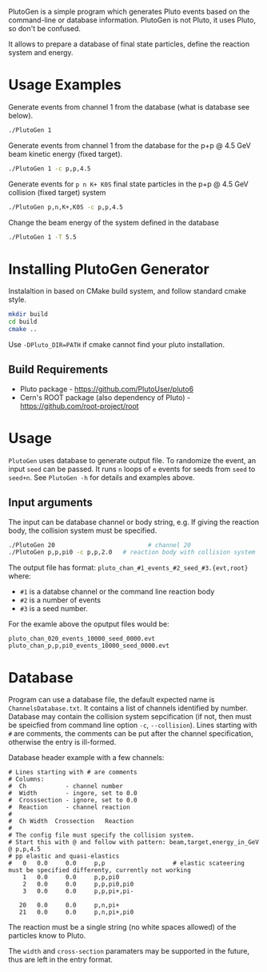 PlutoGen is a simple program which generates Pluto events based on the command-line or database information.
PlutoGen is not Pluto, it uses Pluto, so don't be confused.

It allows to prepare a database of final state particles, define the reaction system and energy.

Usage Examples
============
Generate events from channel 1 from the database (what is database see below).
```bash
./PlutoGen 1
```
Generate events from channel 1 from the database for the p+p @ 4.5 GeV beam kinetic energy (fixed target).
```bash
./PlutoGen 1 -c p,p,4.5
```
Generate events for `p n K+ K0S` final state particles in the p+p @ 4.5 GeV collision (fixed target) system
```bash
./PlutoGen p,n,K+,K0S -c p,p,4.5
```
Change the beam energy of the system defined in the database
```bash
./PlutoGen 1 -T 5.5
```

Installing PlutoGen Generator
=============================

Instalaltion in based on CMake build system, and follow standard cmake style.
```bash
mkdir build
cd build
cmake ..
```
Use `-DPluto_DIR=PATH` if cmake cannot find your pluto installation.

Build Requirements
------------------------
* Pluto package - https://github.com/PlutoUser/pluto6
* Cern's ROOT package (also dependency of Pluto) - https://github.com/root-project/root

Usage
=====
`PlutoGen` uses database to generate output file. To randomize the event, an input `seed` can be passed. It runs `n` loops of `e` events for seeds from `seed` to `seed+n`. See `PlutoGen -h` for details and examples above.

Input arguments
-------------------
The input can be database channel or body string, e.g. If giving the reaction body, the collision system must be specified.
```bash
./PlutoGen 20                          # channel 20
./PlutoGen p,p,pi0 -c p,p,2.0   # reaction body with collision system
```
The output file has format: `pluto_chan_#1_events_#2_seed_#3.{evt,root}` where:
* `#1` is a databse channel or the command line reaction body
* `#2` is a number of events
* `#3` is a seed number.

For the examle above the oputput files would be:
```
pluto_chan_020_events_10000_seed_0000.evt
pluto_chan_p,p,pi0_events_10000_seed_0000.evt
```
Database
=======

Program can use a database file, the default expected name is `ChannelsDatabase.txt`.
It contains a list of channels identified by number. Database may contain the collision system sepcification (if not, then must be speicfied from command line option `-c`, `--collision`).
Lines starting with `#` are comments, the comments can be put after the channel specification, otherwise the entry is ill-formed.

Database header example with a few channels:
```
# Lines starting with # are comments
# Columns:
#  Ch           - channel number
#  Width        - ingore, set to 0.0
#  Crosssection - ignore, set to 0.0
#  Reaction     - channel reaction
#
#  Ch Width  Crossection   Reaction
#
# The config file must specify the collision system.
# Start this with @ and follow with pattern: beam,target,energy_in_GeV
@ p,p,4.5
# pp elastic and quasi-elastics
#   0   0.0     0.0     p,p                   # elastic scateering must be specified differenty, currently not working
    1   0.0     0.0     p,p,pi0
    2   0.0     0.0     p,p,pi0,pi0
    3   0.0     0.0     p,p,pi+,pi-

   20   0.0     0.0     p,n,pi+
   21   0.0     0.0     p,n,pi+,pi0
```

The reaction must be a single string (no white spaces allowed) of the particles know to Pluto.

The `width` and `cross-section` paramaters may be supported in the future, thus are left in the entry format.
